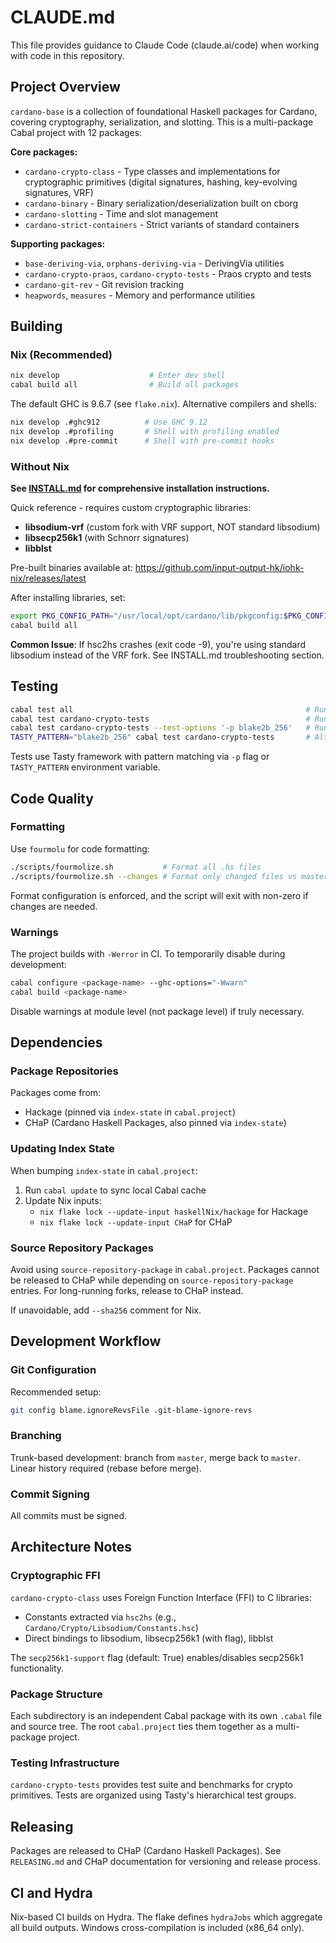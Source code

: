 # CLAUDE.md

This file provides guidance to Claude Code (claude.ai/code) when working with code in this repository.

## Project Overview

`cardano-base` is a collection of foundational Haskell packages for Cardano, covering cryptography, serialization, and slotting. This is a multi-package Cabal project with 12 packages:

**Core packages:**
- `cardano-crypto-class` - Type classes and implementations for cryptographic primitives (digital signatures, hashing, key-evolving signatures, VRF)
- `cardano-binary` - Binary serialization/deserialization built on cborg
- `cardano-slotting` - Time and slot management
- `cardano-strict-containers` - Strict variants of standard containers

**Supporting packages:**
- `base-deriving-via`, `orphans-deriving-via` - DerivingVia utilities
- `cardano-crypto-praos`, `cardano-crypto-tests` - Praos crypto and tests
- `cardano-git-rev` - Git revision tracking
- `heapwords`, `measures` - Memory and performance utilities

## Building

### Nix (Recommended)

```bash
nix develop                    # Enter dev shell
cabal build all                # Build all packages
```

The default GHC is 9.6.7 (see `flake.nix`). Alternative compilers and shells:
```bash
nix develop .#ghc912          # Use GHC 9.12
nix develop .#profiling       # Shell with profiling enabled
nix develop .#pre-commit      # Shell with pre-commit hooks
```

### Without Nix

**See [INSTALL.md](INSTALL.md) for comprehensive installation instructions.**

Quick reference - requires custom cryptographic libraries:
- **libsodium-vrf** (custom fork with VRF support, NOT standard libsodium)
- **libsecp256k1** (with Schnorr signatures)
- **libblst**

Pre-built binaries available at: https://github.com/input-output-hk/iohk-nix/releases/latest

After installing libraries, set:
```bash
export PKG_CONFIG_PATH="/usr/local/opt/cardano/lib/pkgconfig:$PKG_CONFIG_PATH"
cabal build all
```

**Common Issue**: If hsc2hs crashes (exit code -9), you're using standard libsodium instead of the VRF fork. See INSTALL.md troubleshooting section.

## Testing

```bash
cabal test all                                                    # Run all tests
cabal test cardano-crypto-tests                                   # Run specific package tests
cabal test cardano-crypto-tests --test-options '-p blake2b_256'   # Run specific test pattern
TASTY_PATTERN="blake2b_256" cabal test cardano-crypto-tests       # Alternative pattern syntax
```

Tests use Tasty framework with pattern matching via `-p` flag or `TASTY_PATTERN` environment variable.

## Code Quality

### Formatting

Use `fourmolu` for code formatting:
```bash
./scripts/fourmolize.sh           # Format all .hs files
./scripts/fourmolize.sh --changes # Format only changed files vs master
```

Format configuration is enforced, and the script will exit with non-zero if changes are needed.

### Warnings

The project builds with `-Werror` in CI. To temporarily disable during development:
```bash
cabal configure <package-name> --ghc-options="-Wwarn"
cabal build <package-name>
```

Disable warnings at module level (not package level) if truly necessary.

## Dependencies

### Package Repositories

Packages come from:
- Hackage (pinned via `index-state` in `cabal.project`)
- CHaP (Cardano Haskell Packages, also pinned via `index-state`)

### Updating Index State

When bumping `index-state` in `cabal.project`:
1. Run `cabal update` to sync local Cabal cache
2. Update Nix inputs:
   - `nix flake lock --update-input haskellNix/hackage` for Hackage
   - `nix flake lock --update-input CHaP` for CHaP

### Source Repository Packages

Avoid using `source-repository-package` in `cabal.project`. Packages cannot be released to CHaP while depending on `source-repository-package` entries. For long-running forks, release to CHaP instead.

If unavoidable, add `--sha256` comment for Nix.

## Development Workflow

### Git Configuration

Recommended setup:
```bash
git config blame.ignoreRevsFile .git-blame-ignore-revs
```

### Branching

Trunk-based development: branch from `master`, merge back to `master`. Linear history required (rebase before merge).

### Commit Signing

All commits must be signed.

## Architecture Notes

### Cryptographic FFI

`cardano-crypto-class` uses Foreign Function Interface (FFI) to C libraries:
- Constants extracted via `hsc2hs` (e.g., `Cardano/Crypto/Libsodium/Constants.hsc`)
- Direct bindings to libsodium, libsecp256k1 (with flag), libblst

The `secp256k1-support` flag (default: True) enables/disables secp256k1 functionality.

### Package Structure

Each subdirectory is an independent Cabal package with its own `.cabal` file and source tree. The root `cabal.project` ties them together as a multi-package project.

### Testing Infrastructure

`cardano-crypto-tests` provides test suite and benchmarks for crypto primitives. Tests are organized using Tasty's hierarchical test groups.

## Releasing

Packages are released to CHaP (Cardano Haskell Packages). See `RELEASING.md` and CHaP documentation for versioning and release process.

## CI and Hydra

Nix-based CI builds on Hydra. The flake defines `hydraJobs` which aggregate all build outputs. Windows cross-compilation is included (x86_64 only).
